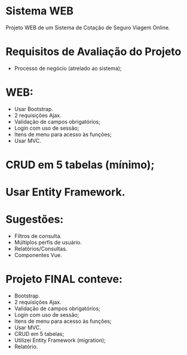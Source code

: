 # Sistema WEB
Projeto WEB de um Sistema de Cotação de Seguro Viagem Online.


# Requisitos de Avaliação do Projeto
* Processo de negócio (atrelado ao sistema);

# WEB:
 - Usar Bootstrap.
 - 2 requisições Ajax.
 - Validação de campos obrigatórios;
 - Login com uso de sessão;
 - Itens de menu para acesso às funções;
 - Usar MVC.
 
# CRUD em 5 tabelas (mínimo);

# Usar Entity Framework.

# Sugestões:
 - Filtros de consulta.
 - Múltiplos perfis de usuário.
 - Relatórios/Consultas.
 - Componentes Vue.
 
 
 # Projeto FINAL conteve:
 - Bootstrap.
 - 2 requisições Ajax.
 - Validação de campos obrigatórios;
 - Login com uso de sessão;
 - Itens de menu para acesso às funções;
 - Usar MVC.
 - CRUD em 5 tabelas;
 - Utilizei Entity Framework (migration);
 - Relatório.
